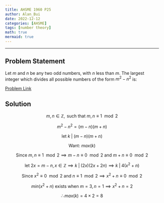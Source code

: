 ```yaml
---
title: AHSME 1960 P25
author: Alan_Bui
date: 2022-12-12
categories: [AHSME]
tags: [number theory]
math: true
mermaid: true
---
```


---
## Problem Statement

Let $m$ and $n$ be any two odd numbers, with $n$ less than $m$. The largest integer which divides all possible numbers of the form $m^2-n^2$ is:

[Problem Link](https://artofproblemsolving.com/wiki/index.php/1960_AHSME_Problems#Problem_25)

## Solution

$$m, n \in \mathbb{Z}, \text{ such that } m, n \equiv 1 \mod 2$$

$$m^2 - n^2 = (m - n)(m + n)$$

$$\text{let } k \; \vert \; (m - n)(m + n)$$

$$\text{Want: } max(k)$$

$$\text{Since } m, n \equiv 1 \mod 2 \implies m - n \equiv 0 \mod 2 \text{ and } m + n \equiv 0 \mod 2$$

$$\text{let } 2x = m - n, x \in \mathbb{Z} \implies k \; \vert \; (2x)(2x + 2n) \implies k \; \vert \; 4(x^2 + n)$$

$$\text{Since } x^2 \equiv 0 \mod 2 \text{ and } n \equiv 1 \mod 2 \implies x^2 + n \equiv 0 \mod 2$$

$$min(x^2 + n) \text { exists when } m = 3, n = 1 \implies x^2 + n = 2$$

$$\therefore max(k) = 4 \times 2 = 8$$
